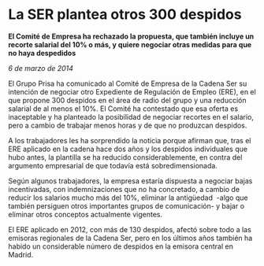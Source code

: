 # La SER plantea otros 300 despidos

**El Comité de Empresa ha rechazado la propuesta, que también incluye un recorte salarial del 10% o más, y quiere negociar otras medidas para que no haya despedidos**

*6 de marzo de 2014*

El Grupo Prisa ha comunicado al Comité de Empresa de la Cadena Ser su intención de negociar otro Expediente de Regulación de Empleo (ERE), en el que propone 300 despidos en el área de radio del grupo y una reducción salarial de al menos el 10%. El Comité ha contestado que esa oferta es inaceptable y ha planteado la posibilidad de negociar recortes en el salario,  pero a cambio de trabajar menos horas y de que no produzcan despidos.

A los trabajadores les ha sorprendido la noticia porque afirman que, tras el ERE aplicado en la cadena hace dos años y los despidos individuales que hubo antes, la plantilla se ha reducido considerablemente, en contra del argumento empresarial de que todavía está sobredimensionada.

Según algunos trabajadores, la empresa estaría dispuesta a negociar bajas incentivadas, con indemnizaciones que no ha concretado, a cambio de reducir los salarios mucho más del 10%, eliminar la antigüedad  -algo que también persiguen otros importantes grupos de comunicación- y bajar o eliminar otros conceptos actualmente vigentes.

El ERE aplicado en 2012, con más de 130 despidos, afectó sobre todo a las emisoras regionales de la Cadena Ser, pero en los últimos años también ha habido un considerable número de despidos en la emisora central en Madrid.
